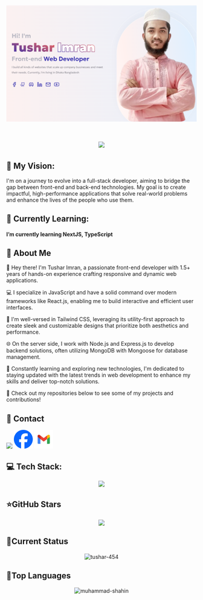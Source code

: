 <p align="center"><img src="https://raw.githubusercontent.com/tushar-454/tushar-454/main/assets/banner.png" /></p>

<h1 align="center">
    <img src="https://readme-typing-svg.herokuapp.com/?font=Righteous&size=35&center=true&vCenter=true&width=500&height=70&duration=4000&lines=Hi+There!+👋;+I'm+Tushar Imran;+I'm front-end developer.;" />
</h1>

## 🚀 My Vision:

I'm on a journey to evolve into a full-stack developer, aiming to bridge the gap between front-end and back-end technologies. My goal is to create impactful, high-performance applications that solve real-world problems and enhance the lives of the people who use them.

## 🌱 Currently Learning:

#### I’m currently learning **NextJS, TypeScript**

## 📣 About Me

👋 Hey there! I'm Tushar Imran, a passionate front-end developer with 1.5+ years of hands-on experience crafting responsive and dynamic web applications.

💻 I specialize in JavaScript and have a solid command over modern frameworks like React.js, enabling me to build interactive and efficient user interfaces.

🎨 I'm well-versed in Tailwind CSS, leveraging its utility-first approach to create sleek and customizable designs that prioritize both aesthetics and performance.

🌐 On the server side, I work with Node.js and Express.js to develop backend solutions, often utilizing MongoDB with Mongoose for database management.

🔧 Constantly learning and exploring new technologies, I'm dedicated to staying updated with the latest trends in web development to enhance my skills and deliver top-notch solutions.

🚀 Check out my repositories below to see some of my projects and contributions!

## 🌹 Contact

<p align="left">
<a href="https://www.linkedin.com/in/tushar454" target="_blank"><img src="https://skillicons.dev/icons?i=linkedin" /></a>
<a href="https://www.facebook.com/profile.php?id=100009068730323" target="_blank"><img src="https://raw.githubusercontent.com/tushar-454/tushar-454/main/assets/facebook.png" width="50" /></a>
<a href="mailto:imtushar454@gmail.com" target="_blank"><img src="https://raw.githubusercontent.com/tushar-454/tushar-454/main/assets/gmail.webp" width="50" /></a>
</p>

## 💻 Tech Stack:

<p align="center">
  <img src="https://skillicons.dev/icons?i=html,css,bootstrap,tailwind,js,react,nodejs,express,mongodb,git,github,firebase,vscode,postman,md" />
</p>

## ⭐GitHub Stars

<p  align="center"><img align="center" src="https://github-readme-stats.vercel.app/api?username=tushar-454&show_icons=true&theme=radical" /></p>

## 🎢Current Status

<p align="center"><img align="center" src="https://github-readme-streak-stats.herokuapp.com/?user=tushar-454&" alt="tushar-454" /></p>

## 🚩Top Languages

<p  align="center"><img align="center" width="60%" src="https://github-readme-stats.vercel.app/api/top-langs?username=tushar-454&show_icons=true&locale=en&layout=compact" alt="muhammad-shahin" /></p>
